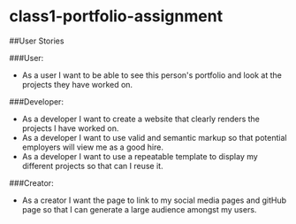 # class1-portfolio-assignment

##User Stories

###User:
- As a user I want to be able to see this person's portfolio and look at the projects they have worked on.

###Developer:
- As a developer I want to create a website that clearly renders the projects I have worked on.
- As a developer I want to use valid and semantic markup so that potential employers will view me as a good hire.
- As a developer I want to use a repeatable template to display my different projects so that can I reuse it.

###Creator:

- As a creator I want the page to link to my social media pages and gitHub page so that I can generate a large audience amongst my users.
